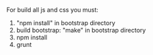 For build all js and css you must:
1. "npm install" in bootstrap directory
2. build bootstrap: "make" in bootstrap directory
3. npm install
4. grunt
